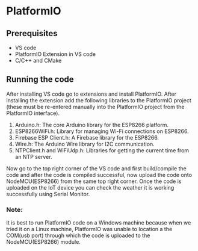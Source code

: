# PlatformIO
## Prerequisites
- VS code
- PlatformIO Extension in VS code
- C/C++ and CMake
## Running the code
After installing VS code go to extensions and install PlatformIO. After installing the extension add the following libraries to the PlatformIO project (these must be re-entered manually into the PlatformIO project from the PlatformIO interface).

1. Arduino.h: The core Arduino library for the ESP8266 platform.
2. ESP8266WiFi.h: Library for managing Wi-Fi connections on ESP8266.
3. Firebase ESP Client.h: A Firebase library for the ESP8266.
4. Wire.h: The Arduino Wire library for I2C communication.
5. NTPClient.h and WiFiUdp.h: Libraries for getting the current time from an NTP server.

Now go to the top right corner of the VS code and first build/compile the code and after the code is compiled successful, now upload the code onto NodeMCU(ESP8266) from the same top right corner. Once the code is uploaded on the IoT device you can check the weather it is working successfully using Serial Monitor.
### Note: 
It is best to run PlatformIO code on a Windows machine because when we tried it on a Linux machine, PlatformIO was unable to location a the COM(usb port) through which the code is uploaded to the NodeMCU(ESP8266) module.
